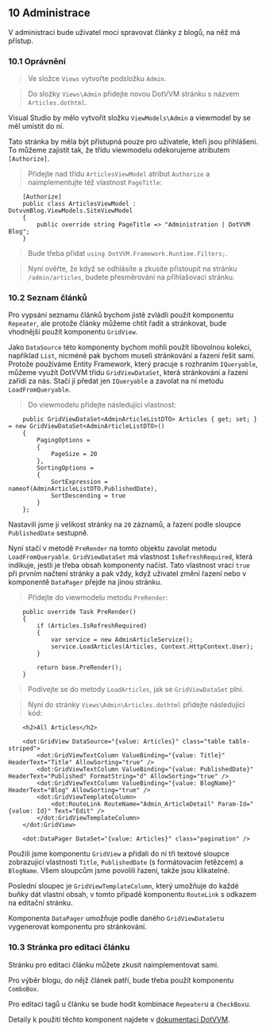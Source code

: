 ## 10 Administrace

V administraci bude uživatel moci spravovat články z blogů, na něž má přístup.

### 10.1 Oprávnění

> Ve složce `Views` vytvořte podsložku `Admin`.

> Do složky `Views\Admin` přidejte novou DotVVM stránku s názvem `Articles.dothtml`.

Visual Studio by mělo vytvořit složku `ViewModels\Admin` a viewmodel by se měl umístit do ní.

Tato stránka by měla být přístupná pouze pro uživatele, kteří jsou přihlášeni. To můžeme zajistit tak, že třídu viewmodelu odekorujeme atributem `[Authorize]`.

> Přidejte nad třídu `ArticlesViewModel` atribut `Authorize` a naimplementujte též vlastnost `PageTitle`:

```
    [Authorize]
	public class ArticlesViewModel : DotvvmBlog.ViewModels.SiteViewModel
    {
        public override string PageTitle => "Administration | DotVVM Blog";
    }
```

> Bude třeba přidat `using DotVVM.Framework.Runtime.Filters;`.

> Nyní ověřte, že když se odhlásíte a zkusíte přistoupit na stránku `/admin/articles`, budete přesměrováni na přihlašovací stránku.

### 10.2 Seznam článků

Pro vypsání seznamu článků bychom jistě zvládli použít komponentu `Repeater`, ale protože články můžeme chtít řadit a stránkovat, bude vhodnější použít komponentu `GridView`. 

Jako `DataSource` této komponenty bychom mohli použít libovolnou kolekci, například `List`, nicméně pak bychom museli stránkování a řazení řešit sami. Protože používáme Entity Framework, který pracuje s rozhraním `IQueryable`, můžeme využít DotVVM třídu `GridViewDataSet`, která stránkování a řazení zařídí za nás. Stačí jí předat jen `IQueryable` a zavolat na ní metodu `LoadFromQueryable`.

> Do viewmodelu přidejte následující vlastnost:

```
    public GridViewDataSet<AdminArticleListDTO> Articles { get; set; } = new GridViewDataSet<AdminArticleListDTO>()
    {
        PagingOptions =
        {
            PageSize = 20
        },
        SortingOptions =
        {
            SortExpression = nameof(AdminArticleListDTO.PublishedDate),
            SortDescending = true
        }
    };
```

Nastavili jsme jí velikost stránky na `20` záznamů, a řazení podle sloupce `PublishedDate` sestupně.

Nyní stačí v metodě `PreRender` na tomto objektu zavolat metodu `LoadFromQueryable`. `GridViewDataSet` má vlastnost `IsRefreshRequired`, která indikuje, jestli je třeba obsah komponenty načíst. Tato vlastnost vrací `true` při prvním načtení stránky a pak vždy, když uživatel změní řazení nebo v komponentě `DataPager` přejde na jinou stránku.

> Přidejte do viewmodelu metodu `PreRender`:

```
    public override Task PreRender()
    {
        if (Articles.IsRefreshRequired)
        {
            var service = new AdminArticleService();
            service.LoadArticles(Articles, Context.HttpContext.User);
        }

        return base.PreRender();
    }
```

> Podívejte se do metody `LoadArticles`, jak se `GridViewDataSet` plní.

> Nyní do stránky `Views\Admin\Articles.dothtml` přidejte následující kód:

```
    <h2>All Articles</h2>

    <dot:GridView DataSource="{value: Articles}" class="table table-striped">
        <dot:GridViewTextColumn ValueBinding="{value: Title}" HeaderText="Title" AllowSorting="true" />
        <dot:GridViewTextColumn ValueBinding="{value: PublishedDate}" HeaderText="Published" FormatString="d" AllowSorting="true" />
        <dot:GridViewTextColumn ValueBinding="{value: BlogName}" HeaderText="Blog" AllowSorting="true" />
        <dot:GridViewTemplateColumn>
            <dot:RouteLink RouteName="Admin_ArticleDetail" Param-Id="{value: Id}" Text="Edit" />
        </dot:GridViewTemplateColumn>
    </dot:GridView>

    <dot:DataPager DataSet="{value: Articles}" class="pagination" />
```

Použili jsme komponentu `GridView` a přidali do ní tři textové sloupce zobrazující vlastnosti `Title`, `PublishedDate` (s formátovacím řetězcem) a `BlogName`.
Všem sloupcům jsme povolili řazení, takže jsou klikatelné.

Poslední sloupec je `GridViewTemplateColumn`, který umožňuje do každé buňky dát vlastní obsah, v tomto případě komponentu `RouteLink` s odkazem na editační stránku.

Komponenta `DataPager` umožňuje podle daného `GridViewDataSet`u vygenerovat komponentu pro stránkování.

### 10.3 Stránka pro editaci článku

Stránku pro editaci článku můžete zkusit naimplementovat sami. 

Pro výběr blogu, do nějž článek patří, bude třeba použít komponentu `ComboBox`. 

Pro editaci tagů u článku se bude hodit kombinace `Repeater`u a `CheckBox`u. 

Detaily k použití těchto komponent najdete v [dokumentaci DotVVM](https://dotvvm.com/docs/controls/builtin/ComboBox).